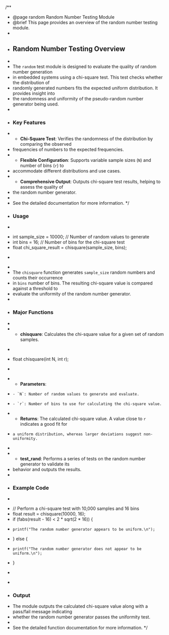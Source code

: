 /**
 * @page random Random Number Testing Module
 * @brief This page provides an overview of the random number testing module.
 *
 * ## Random Number Testing Overview
 *
 * The `random` test module is designed to evaluate the quality of random number generation
 * in embedded systems using a chi-square test. This test checks whether the distribution of
 * randomly generated numbers fits the expected uniform distribution. It provides insight into
 * the randomness and uniformity of the pseudo-random number generator being used.
 *
 * ### Key Features
 * - **Chi-Square Test**: Verifies the randomness of the distribution by comparing the observed
 *   frequencies of numbers to the expected frequencies.
 * - **Flexible Configuration**: Supports variable sample sizes (`N`) and number of bins (`r`) to 
 *   accommodate different distributions and use cases.
 * - **Comprehensive Output**: Outputs chi-square test results, helping to assess the quality of
 *   the random number generator.
 *
* See the detailed documentation for more information.
 */
 * ### Usage
 * ```c
 * int sample_size = 10000;  // Number of random values to generate
 * int bins = 16;            // Number of bins for the chi-square test
 * float chi_square_result = chisquare(sample_size, bins);
 * ```
 *
 * The `chisquare` function generates `sample_size` random numbers and counts their occurrence
 * in `bins` number of bins. The resulting chi-square value is compared against a threshold to
 * evaluate the uniformity of the random number generator.
 *
 * ### Major Functions
 *
 * - **chisquare**: Calculates the chi-square value for a given set of random samples.
 *   ```c
 *   float chisquare(int N, int r);
 *   ```
 *   - **Parameters**:
 *     - `N`: Number of random values to generate and evaluate.
 *     - `r`: Number of bins to use for calculating the chi-square value.
 *   - **Returns**: The calculated chi-square value. A value close to `r` indicates a good fit for
 *     a uniform distribution, whereas larger deviations suggest non-uniformity.
 *
 * - **test_rand**: Performs a series of tests on the random number generator to validate its
 *   behavior and outputs the results.
 *
 * ### Example Code
 * ```c
 * // Perform a chi-square test with 10,000 samples and 16 bins
 * float result = chisquare(10000, 16);
 * if (fabs(result - 16) < 2 * sqrt(2 * 16)) {
 *     printf("The random number generator appears to be uniform.\n");
 * } else {
 *     printf("The random number generator does not appear to be uniform.\n");
 * }
 * ```
 *
 * ### Output
 * The module outputs the calculated chi-square value along with a pass/fail message indicating
 * whether the random number generator passes the uniformity test.
 *
 * See the detailed function documentation for more information.
 */
